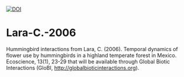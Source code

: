 [![DOI](https://zenodo.org/badge/59589483.svg)](https://zenodo.org/badge/latestdoi/59589483)

# Lara-C.-2006

Hummingbird interactions from Lara, C. (2006). Temporal dynamics of flower use by hummingbirds in a highland temperate forest in Mexico. Ecoscience, 13(1), 23-29 that will be available through Global Biotic Interactions (GloBI, http://globalbioticinteractions.org).
